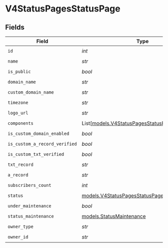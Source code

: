 # V4StatusPagesStatusPage


## Fields

| Field                                                                                          | Type                                                                                           | Required                                                                                       | Description                                                                                    |
| ---------------------------------------------------------------------------------------------- | ---------------------------------------------------------------------------------------------- | ---------------------------------------------------------------------------------------------- | ---------------------------------------------------------------------------------------------- |
| `id`                                                                                           | *int*                                                                                          | :heavy_check_mark:                                                                             | N/A                                                                                            |
| `name`                                                                                         | *str*                                                                                          | :heavy_check_mark:                                                                             | N/A                                                                                            |
| `is_public`                                                                                    | *bool*                                                                                         | :heavy_check_mark:                                                                             | N/A                                                                                            |
| `domain_name`                                                                                  | *str*                                                                                          | :heavy_check_mark:                                                                             | N/A                                                                                            |
| `custom_domain_name`                                                                           | *str*                                                                                          | :heavy_check_mark:                                                                             | N/A                                                                                            |
| `timezone`                                                                                     | *str*                                                                                          | :heavy_check_mark:                                                                             | N/A                                                                                            |
| `logo_url`                                                                                     | *str*                                                                                          | :heavy_check_mark:                                                                             | N/A                                                                                            |
| `components`                                                                                   | List[[models.V4StatusPagesStatusPageComponent](../models/v4statuspagesstatuspagecomponent.md)] | :heavy_check_mark:                                                                             | N/A                                                                                            |
| `is_custom_domain_enabled`                                                                     | *bool*                                                                                         | :heavy_check_mark:                                                                             | N/A                                                                                            |
| `is_custom_a_record_verified`                                                                  | *bool*                                                                                         | :heavy_check_mark:                                                                             | N/A                                                                                            |
| `is_custom_txt_verified`                                                                       | *bool*                                                                                         | :heavy_check_mark:                                                                             | N/A                                                                                            |
| `txt_record`                                                                                   | *str*                                                                                          | :heavy_check_mark:                                                                             | N/A                                                                                            |
| `a_record`                                                                                     | *str*                                                                                          | :heavy_check_mark:                                                                             | N/A                                                                                            |
| `subscribers_count`                                                                            | *int*                                                                                          | :heavy_check_mark:                                                                             | N/A                                                                                            |
| `status`                                                                                       | [models.V4StatusPagesStatusPageStatus](../models/v4statuspagesstatuspagestatus.md)             | :heavy_check_mark:                                                                             | N/A                                                                                            |
| `under_maintenance`                                                                            | *bool*                                                                                         | :heavy_check_mark:                                                                             | N/A                                                                                            |
| `status_maintenance`                                                                           | [models.StatusMaintenance](../models/statusmaintenance.md)                                     | :heavy_check_mark:                                                                             | N/A                                                                                            |
| `owner_type`                                                                                   | *str*                                                                                          | :heavy_check_mark:                                                                             | N/A                                                                                            |
| `owner_id`                                                                                     | *str*                                                                                          | :heavy_check_mark:                                                                             | N/A                                                                                            |